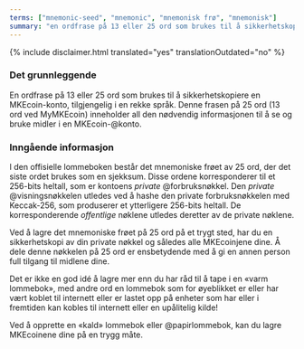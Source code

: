 ```yaml
---
terms: ["mnemonic-seed", "mnemonic", "mnemonisk frø", "mnemonisk"]
summary: "en ordfrase på 13 eller 25 ord som brukes til å sikkerhetskopiere en MKEcoin-konto, tilgjengelig i en rekke språk"
---
```


{% include disclaimer.html translated="yes" translationOutdated="no" %}
### Det grunnleggende

En ordfrase på 13 eller 25 ord som brukes til å sikkerhetskopiere en MKEcoin-konto, tilgjengelig i en rekke språk. Denne frasen på 25 ord (13 ord ved MyMKEcoin) inneholder all den nødvendig informasjonen til å se og bruke midler i en MKEcoin-@konto.

### Inngående informasjon

I den offisielle lommeboken består det mnemoniske frøet av 25 ord, der det siste ordet brukes som en sjekksum. Disse ordene korresponderer til et 256-bits heltall, som er kontoens *private* @forbruksnøkkel. Den *private* @visningsnøkkelen utledes ved å hashe den private forbruksnøkkelen med Keccak-256, som produserer et ytterligere 256-bits heltall. De korresponderende *offentlige* nøklene utledes deretter av de private nøklene.

Ved å lagre det mnemoniske frøet på 25 ord på et trygt sted, har du en sikkerhetskopi av din private nøkkel og således alle MKEcoinjene dine. Å dele denne nøkkelen på 25 ord er ensbetydende med å gi en annen person full tilgang til midlene dine.

Det er ikke en god idé å lagre mer enn du har råd til å tape i en «varm lommebok», med andre ord en lommebok som for øyeblikket er eller har vært koblet til internett eller er lastet opp på enheter som har eller i fremtiden kan kobles til internett eller en upålitelig kilde!

Ved å opprette en «kald» lommebok eller @papirlommebok, kan du lagre MKEcoinene dine på en trygg måte.
